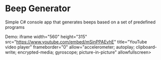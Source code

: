 # Beep Generator
Simple C# console app that generates beeps based on a set of predefined programs

Demo:
iframe width="560" height="315" src="https://www.youtube.com/embed/mSinPPAEvhE"
                                        title="YouTube video player" frameborder="0" allow="accelerometer; autoplay; clipboard-write; 
                                encrypted-media; gyroscope; picture-in-picture" allowfullscreen></iframe>

